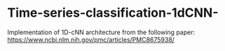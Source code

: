 # Time-series-classification-1dCNN-
Implementation of 1D-cNN architecture from the following paper: https://www.ncbi.nlm.nih.gov/pmc/articles/PMC8675938/
